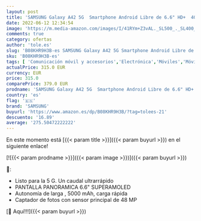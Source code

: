 ```yaml
---
layout: post
title: 'SAMSUNG Galaxy A42 5G  Smartphone Android Libre de 6.6" HD+  4G RAM 128GB Memoria Interna Ampliable  Batería 5.000 mAh y Carga rápida Color Gris [Versión española]'
date: 2022-06-12 12:34:54
image: 'https://m.media-amazon.com/images/I/41RYm+Z3vAL._SL500_._SL400_.jpg'
comments: true
category: ofertas
author: 'tole.es'
slug: 'B08KHR9H3B-es SAMSUNG Galaxy A42 5G Smartphone Android Libre de 6.6" HD+...'
sku: 'B08KHR9H3B-es'
tags: [ 'Comunicación móvil y accesorios','Electrónica','Móviles','Móviles y smartphones libres','android','samsung','🇪🇸', ]
actualPrice: 315.0 EUR
currency: EUR
price: 315.0
comparePrice: 379.0 EUR
prodname: 'SAMSUNG Galaxy A42 5G  Smartphone Android Libre de 6.6" HD+  4G RAM 128GB Memoria Interna Ampliable  Batería 5.000 mAh y Carga rápida Color Gris [Versión española]'
country: 'es'
flag: '🇪🇸'
brand: 'SAMSUNG'
buyurl: 'https://www.amazon.es/dp/B08KHR9H3B/?tag=tolees-21'
descuento: '16.89'
average: '275.50472222222'
---
```


En este momento está [{{< param title >}}]({{< param buyurl >}}) en el siguiente enlace!

[![{{< param prodname >}}]({{< param image >}})]({{< param buyurl >}})

🔎:

- Listo para la 5 G. Un caudal ultrarrápido
- PANTALLA PANORAMICA 6.6" SUPERAMOLED
- Autonomía de larga , 5000 mAh, carga rápida
- Captador de fotos con sensor principal de 48 MP

[🛒 Aquí!!!]({{< param buyurl >}})
